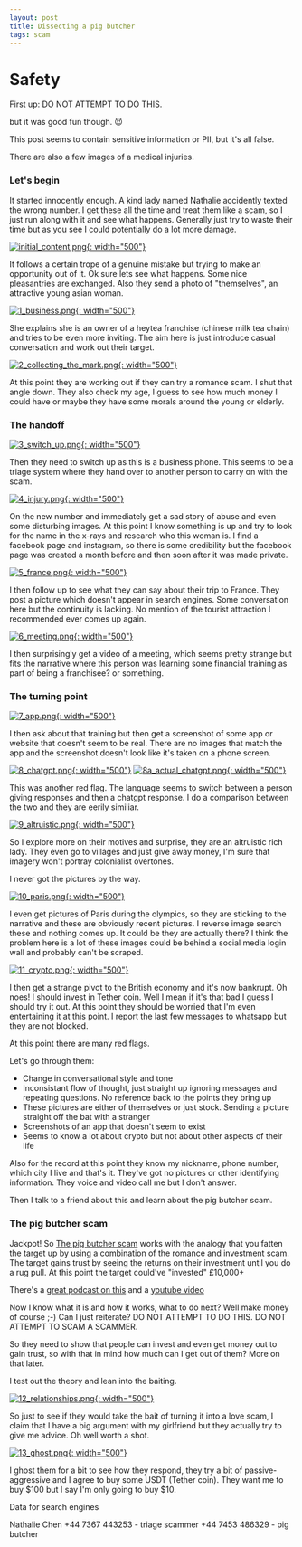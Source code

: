 ```yaml
---
layout: post
title: Dissecting a pig butcher
tags: scam
---
```


# Safety

First up: DO NOT ATTEMPT TO DO THIS.

but it was good fun though. 😈

This post seems to contain sensitive information or PII, but it's all false.

There are also a few images of a medical injuries.

### Let's begin

It started innocently enough. A kind lady named Nathalie accidently texted the wrong number. I get these all the time and treat them like a scam, so I just run along with it and see what happens. Generally just try to waste their time but as you see I could potentially do a lot more damage.

[![initial_content.png](initial_content.png){: width="500"}](initial_content.png)

It follows a certain trope of a genuine mistake but trying to make an opportunity out of it.
Ok sure lets see what happens. Some nice pleasantries are exchanged. Also they send a photo of "themselves", an attractive young asian woman.

[![1_business.png](1_business.png){: width="500"}](1_business.png)

She explains she is an owner of a heytea franchise (chinese milk tea chain) and tries to be even more inviting.
The aim here is just introduce casual conversation and work out their target.

[![2_collecting_the_mark.png](2_collecting_the_mark.png){: width="500"}](2_collecting_the_mark.png)

At this point they are working out if they can try a romance scam. I shut that angle down. They also check my age, I guess to see how much money I could have or maybe they have some morals around the young or elderly.

### The handoff

[![3_switch_up.png](3_switch_up.png){: width="500"}](3_switch_up.png)

Then they need to switch up as this is a business phone.
This seems to be a triage system where they hand over to another person to carry on with the scam.

[![4_injury.png](4_injury.png){: width="500"}](4_injury.png)

On the new number and immediately get a sad story of abuse and even some disturbing images. At this point I know something is up and try to look for the name in the x-rays and research who this woman is. I find a facebook page and instagram, so there is some credibility but the facebook page was created a month before and then soon after it was made private.

[![5_france.png](5_france.png){: width="500"}](5_france.png)

I then follow up to see what they can say about their trip to France. They post a picture which doesn't appear in search engines. Some conversation here but the continuity is lacking. No mention of the tourist attraction I recommended ever comes up again.

[![6_meeting.png](6_meeting.png){: width="500"}](6_meeting.png)

I then surprisingly get a video of a meeting, which seems pretty strange but fits the narrative where this person was learning some financial training as part of being a franchisee? or something. 

### The turning point

[![7_app.png](7_app.png){: width="500"}](7_app.png)

I then ask about that training but then get a screenshot of some app or website that doesn't seem to be real. There are no images that match the app and the screenshot doesn't look like it's taken on a phone screen.

[![8_chatgpt.png](8_chatgpt.png){: width="500"}](8_chatgpt.png)
[![8a_actual_chatgpt.png](8a_actual_chatgpt.png){: width="500"}](8a_actual_chatgpt.png)

This was another red flag. The language seems to switch between a person giving responses and then a chatgpt response. I do a comparison between the two and they are eerily similiar.

[![9_altruistic.png](9_altruistic.png){: width="500"}](9_altruistic.png)

So I explore more on their motives and surprise, they are an altruistic rich lady. They even go to villages and just give away money, I'm sure that imagery won't portray colonialist overtones.

I never got the pictures by the way.

[![10_paris.png](10_paris.png){: width="500"}](10_paris.png)

I even get pictures of Paris during the olympics, so they are sticking to the narrative and these are obviously recent pictures. I reverse image search these and nothing comes up. It could be they are actually there? I think the problem here is a lot of these images could be behind a social media login wall and probably can't be scraped.

[![11_crypto.png](11_crypto.png){: width="500"}](11_crypto.png)

I then get a strange pivot to the British economy and it's now bankrupt. Oh noes! I should invest in Tether coin. Well I mean if it's that bad I guess I should try it out.
At this point they should be worried that I'm even entertaining it at this point. I report the last few messages to whatsapp but they are not blocked.

At this point there are many red flags.

Let's go through them:
* Change in conversational style and tone
* Inconsistant flow of thought, just straight up ignoring messages and repeating questions. No reference back to the points they bring up
* These pictures are either of themselves or just stock. Sending a picture straight off the bat with a stranger
* Screenshots of an app that doesn't seem to exist
* Seems to know a lot about crypto but not about other aspects of their life

Also for the record at this point they know my nickname, phone number, which city I live and that's it. They've got no pictures or other identifying information. They voice and video call me but I don't answer.

Then I talk to a friend about this and learn about the pig butcher scam.

### The pig butcher scam

Jackpot! So [The pig butcher scam](https://www.investopedia.com/pig-butchering-scams-8605501) works with the analogy that you fatten the target up by using a combination of the romance and investment scam. The target gains trust by seeing the returns on their investment until you do a rug pull. At this point the target could've "invested" £10,000+

There's a [great podcast on this](https://darknetdiaries.com/episode/141/) and a [youtube video](https://www.youtube.com/watch?v=vu-Y1h9rTUs)

Now I know what it is and how it works, what to do next? Well make money of course ;-)
Can I just reiterate? DO NOT ATTEMPT TO DO THIS. DO NOT ATTEMPT TO SCAM A SCAMMER.

So they need to show that people can invest and even get money out to gain trust, so with that in mind how much can I get out of them? More on that later.

I test out the theory and lean into the baiting.

[![12_relationships.png](12_relationships.png){: width="500"}](12_relationships.png)

So just to see if they would take the bait of turning it into a love scam, I claim that I have a big argument with my girlfriend but they actually try to give me advice. Oh well worth a shot.

[![13_ghost.png](13_ghost.png){: width="500"}](13_ghost.png)

I ghost them for a bit to see how they respond, they try a bit of passive-aggressive and I agree to buy some USDT (Tether coin). They want me to buy $100 but I say I'm only going to buy $10.

Data for search engines

Nathalie Chen
+44 7367 443253 - triage scammer
+44 7453 486329 - pig butcher